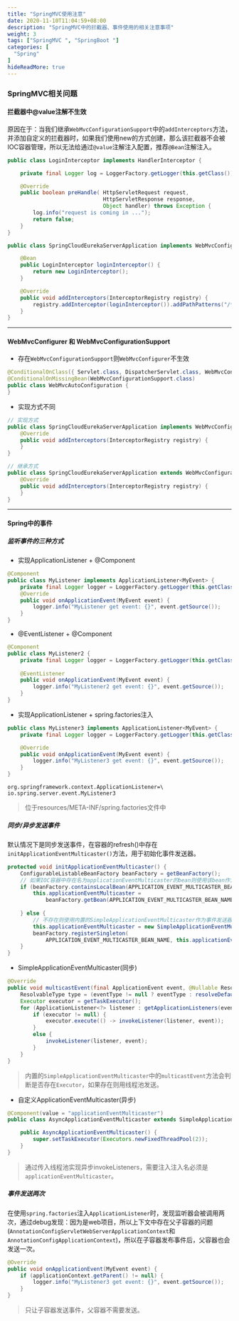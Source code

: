 ```yaml
---
title: "SpringMVC使用注意"
date: 2020-11-10T11:04:59+08:00
description: "SpringMVC中的拦截器、事件使用的相关注意事项"
weight: 3
tags: ["SpringMVC ", "SpringBoot "]
categories: [
  "Spring"
]
hideReadMore: true
---
```


### SpringMVC相关问题

#### 拦截器中@value注解不生效

原因在于：当我们继承`WebMvcConfigurationSupport`中的`addInterceptors`方法，并添加自定义的拦截器时，如果我们使用new的方式创建，那么该拦截器不会被IOC容器管理，所以无法给通过`@value`注解注入配置，推荐`@Bean`注解注入。

```java
public class LoginInterceptor implements HandlerInterceptor {

    private final Logger log = LoggerFactory.getLogger(this.getClass());

    @Override
    public boolean preHandle( HttpServletRequest request, 
        					  HttpServletResponse response, 
        					  Object handler) throws Exception {
        log.info("request is coming in ...");
        return false;
    }
}

public class SpringCloudEurekaServerApplication implements WebMvcConfigurer {

    @Bean
    public LoginInterceptor loginInterceptor() {
        return new LoginInterceptor();
    }

    @Override
    public void addInterceptors(InterceptorRegistry registry) {
        registry.addInterceptor(loginInterceptor()).addPathPatterns("/**");
    }
}
```
---

#### WebMvcConfigurer 和 WebMvcConfigurationSupport

- 存在`WebMvcConfigurationSupport`则`WebMvcConfigurer`不生效

```java
@ConditionalOnClass({ Servlet.class, DispatcherServlet.class, WebMvcConfigurer.class })
@ConditionalOnMissingBean(WebMvcConfigurationSupport.class)
public class WebMvcAutoConfiguration {
}
```

- 实现方式不同

```java
// 实现方式
public class SpringCloudEurekaServerApplication implements WebMvcConfigurer {
    @Override
    public void addInterceptors(InterceptorRegistry registry) {
    }
}

// 继承方式
public class SpringCloudEurekaServerApplication extends WebMvcConfigurationSupport{
    @Override
    public void addInterceptors(InterceptorRegistry registry) {
    }
}
```
---

#### Spring中的事件

##### 监听事件的三种方式

- 实现ApplicationListener<T> + @Component

```java
@Component
public class MyListener implements ApplicationListener<MyEvent> {
    private final Logger logger = LoggerFactory.getLogger(this.getClass());
    @Override
    public void onApplicationEvent(MyEvent event) {
        logger.info("MyListener get event: {}", event.getSource());
    }
}
```

- @EventListener + @Component

```java
@Component
public class MyListener2 {
    private final Logger logger = LoggerFactory.getLogger(this.getClass());
    
    @EventListener
    public void onApplicationEvent(MyEvent event) {
        logger.info("MyListener2 get event: {}", event.getSource());
    }
}
```

- 实现ApplicationListener<T> + spring.factories注入

```java
public class MyListener3 implements ApplicationListener<MyEvent> {
    private final Logger logger = LoggerFactory.getLogger(this.getClass());

    @Override
    public void onApplicationEvent(MyEvent event) {
        logger.info("MyListener3 get event: {}", event.getSource());
    }
}
```

```factories
org.springframework.context.ApplicationListener=\
io.spring.server.event.MyListener3
```

> 位于resources/META-INF/spring.factories文件中

##### 同步/异步发送事件

默认情况下是同步发送事件，在容器的refresh()中存在`initApplicationEventMulticaster()`方法，用于初始化事件发送器。

```java
protected void initApplicationEventMulticaster() {
    ConfigurableListableBeanFactory beanFactory = getBeanFactory();
    // 如果IOC容器中存在名为applicationEventMulticaster的bean则使用该bean作为事件发送器
    if (beanFactory.containsLocalBean(APPLICATION_EVENT_MULTICASTER_BEAN_NAME)) {
        this.applicationEventMulticaster =
            beanFactory.getBean(APPLICATION_EVENT_MULTICASTER_BEAN_NAME, ApplicationEventMulticaster.class);
        
    } else {
        // 不存在则使用内置的SimpleApplicationEventMulticaster作为事件发送器，并注入到容器中
        this.applicationEventMulticaster = new SimpleApplicationEventMulticaster(beanFactory);
        beanFactory.registerSingleton(
            APPLICATION_EVENT_MULTICASTER_BEAN_NAME, this.applicationEventMulticaster);
    }
}
```

- SimpleApplicationEventMulticaster(同步)

```java
@Override
public void multicastEvent(final ApplicationEvent event, @Nullable ResolvableType eventType) {
    ResolvableType type = (eventType != null ? eventType : resolveDefaultEventType(event));
    Executor executor = getTaskExecutor();
    for (ApplicationListener<?> listener : getApplicationListeners(event, type)) {
        if (executor != null) {
            executor.execute(() -> invokeListener(listener, event));
        }
        else {
            invokeListener(listener, event);
        }
    }
}
```

> 内置的`SimpleApplicationEventMulticaster`中的`multicastEvent`方法会判断是否存在`Executor`，如果存在则用线程池发送。

- 自定义ApplicationEventMulticaster(异步)

```java
@Component(value = "applicationEventMulticaster")
public class AsyncApplicationEventMulticaster extends SimpleApplicationEventMulticaster {

    public AsyncApplicationEventMulticaster() {
        super.setTaskExecutor(Executors.newFixedThreadPool(2));
    }
}
```

> 通过传入线程池实现异步invokeListeners，需要注入注入名必须是`applicationEventMulticaster`。

##### 事件发送两次

在使用`spring.factories`注入`ApplicationListener`时，发现监听器会被调用两次，通过debug发现：因为是web项目，所以上下文中存在父子容器的问题(`AnnotationConfigServletWebServerApplicationContext`和`AnnotationConfigApplicationContext`)，所以在子容器发布事件后，父容器也会发送一次。

```java
@Override
public void onApplicationEvent(MyEvent event) {
    if (applicationContext.getParent() != null) {
        logger.info("MyListener3 get event: {}", event.getSource());
    }
}
```

> 只让子容器发送事件，父容器不需要发送。